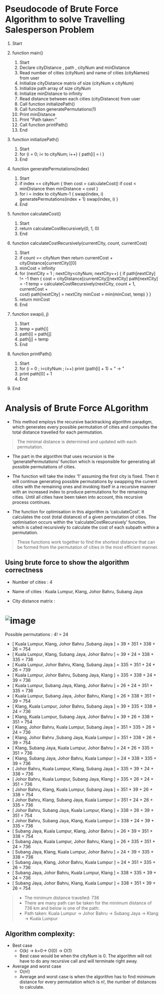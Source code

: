 # Pseudocode of Brute Force Algorithm to solve Travelling Salesperson Problem 

1. Start
2. function main()
    1.    Start
    2.    Declare cityDistance , path , cityNum and minDistance
    3.    Read number of cities (cityNum) and name of cities (cityNames) from user
    4.    Initialize cityDistance matrix of size (cityNum x cityNum)
    5.    Initialize path array of size cityNum
    6.    Initialize minDistance to infinity
    7.    Read distance between each cities (cityDistance) from user
    8.    Call function initializePath()
    9.    Call function generatePermutations(1)
    10.   Print minDistance
    11.   Print "Path taken:"
    12.   Call function printPath()
    13.   End
    
3. function initializePath()
    1. Start
    2. for (i = 0; i< to cityNum; i++) {
            path[i] = i
        }
    3. End

4. function generatePermutations(index)
    1. Start
    2. if index == cityNum {
        	then cost = calculateCost()
        	if cost < minDistance
       	      then minDistance = cost
       }
    3. for i = index to cityNum-1 {
            swap(index, i)
            generatePermutations(index + 1)
            swap(index, i) }
    4. End

5. function calculateCost()
    1. Start
    2. return calculateCostRecursively(0, 1, 0)
    3. End

6. function calculateCostRecursively(currentCity, count, currentCost)
    1.  Start
    2. if count == cityNum
       then return currentCost + cityDistance[currentCity][0]
    3. minCost = infinity
    4. for (nextCity = 1 ; nextCity<cityNum; nextCity++) {
            if path[nextCity] != -1 then {
                cost = cityDistance[currentCity][nextCity]
                path[nextCity] = -1
                temp = calculateCostRecursively(nextCity, count + 1, currentCost +         
                cost)
                path[nextCity] = nextCity
                minCost = min(minCost, temp)
            }
         }
    5. return minCost
    6. End

7. function swap(i, j)
    1. Start 
    2. temp = path[i]
    3. path[i] = path[j]
    4. path[j] = temp
    5. End

8. function printPath()
    1. Start
    2. for (i = 0 ; i<cityNum ; i++)
            print (path[i] + 1) + " -> "
    3. print path[0] + 1 
    4. End

9. End 

# Analysis of Brute Force ALgorithm

* This method employs the recursive backtracking algorithm paradigm, which generates every possible permutation of cities and computes the total distance travelled for each permutation.
> The minimal distance is determined and updated with each permutation. 

* The part in the algorithm that uses recursion is the ‘generatePermutations’ function which is responsible for generating all possible permutations of cities.
  
* The function will take the index ‘1’ assuming the first city is fixed. Then it will continue generating possible permutations by swapping the current cities with the remaining ones and invoking itself in a recursive manner with an increased index to produce permutations for the remaining cities. Until all cities have been taken into account, this recursive process continues. 

* The function for optimisation in this algorithm is ‘calculateCost’. It calculates the cost (total distance) of a given permutation of cities. The optimisation occurs within the ‘calculateCostRecursively’ function, which is called recursively to calculate the cost of each subpath within a permutation.

> These functions work together to find the shortest distance that can be formed from the permutation of cities in the most efficient manner. 

## Using brute force to show the algorithm correctness
- Number of cities : 4
- Name of cities : Kuala Lumpur, Klang, Johor Bahru, Subang Jaya

- City distance matrix : 
# ![image](https://github.com/benthen/algo/assets/111986781/2b0478b4-db1e-4397-b1f5-6599adda5caf)

Possible permutations : 4! = 24

- [ Kuala Lumpur, Klang, Johor Bahru ,Subang Jaya ] = 39 + 351 + 338 + 26 = 754
- [ Kuala Lumpur, Klang, Subang Jaya, Johor Bahru ] = 39 + 24 + 338 + 335 = 736
- [ Kuala Lumpur, Johor Bahru, Klang, Subang Jaya ] = 335 + 351 + 24 + 26 = 739
- [ Kuala Lumpur, Johor Bahru, Subang Jaya, Klang ] = 335 + 338 + 24 + 39 = 736
- [ Kuala Lumpur, Subang Jaya, Klang, Johor Bahru ] = 26 + 24 + 351 + 335 = 736
- [ Kuala Lumpur, Subang Jaya, Johor Bahru, Klang ] = 26 + 338 + 351 + 39 = 754
- [ Klang, Kuala Lumpur, Johor Bahru, Subang Jaya ] = 39 + 335 + 338 + 24 = 736
- [ Klang, Kuala Lumpur, Subang Jaya, Johor Bahru ] = 39 + 26 + 338 + 351 = 754
- [ Klang, Johor Bahru, Kuala Lumpur, Subang Jaya ] = 351 + 335 + 26 + 24 = 736
- [ Klang, Johor Bahru ,Subang Jaya, Kuala Lumpur ] = 351 + 338 + 26 + 39 = 754
- [ Klang, Subang Jaya, Kuala Lumpur, Johor Bahru ] = 24 + 26 + 335 + 351 = 736
- [ Klang, Subang Jaya, Johor Bahru, Kuala Lumpur ] = 24 + 338 + 335 + 39 = 736
- [ Johor Bahru, Kuala Lumpur, Klang, Subang Jaya ] = 335 + 39 + 24 + 338 = 736
- [ Johor Bahru, Kuala Lumpur, Subang Jaya, Klang ] = 335 + 26 + 24 + 351 = 736
- [ Johor Bahru, Klang, Kuala Lumpur, Subang Jaya ] = 351 + 39 + 26 + 338 = 754
- [ Johor Bahru, Klang, Subang Jaya, Kuala Lumpur ] = 351 + 24 + 26 + 335 = 736
- [ Johor Bahru, Subang Jaya, Kuala Lumpur, Klang ] = 338 + 26 + 39 + 351 = 754
- [ Johor Bahru, Subang Jaya, Klang, Kuala Lumpur ] = 338 + 24 + 39 + 335 = 736
- [ Subang Jaya, Kuala Lumpur, Klang, Johor Bahru ] = 26 + 39 + 351 + 338 = 754
- [ Subang Jaya, Kuala Lumpur, Johor Bahru, Klang ] = 26 + 335 + 351 + 24 = 736
- [ Subang Jaya, Klang, Kuala Lumpur, Johor Bahru ] = 24 + 39 + 335 + 338 = 736
- [ Subang Jaya, Klang, Johor Bahru, Kuala Lumpur ] = 24 + 351 + 335 + 26 = 736
- [ Subang Jaya, Johor Bahru, Kuala Lumpur, Klang ] = 338 + 335 + 39 + 24 = 736
- [ Subang Jaya, Johor Bahru, Klang, Kuala Lumpur ] = 338 + 351 + 39 + 26 = 754

> - The minimum distance travelled: 736
> - There are many path can be taken for the minimum distance of 736 km and below is one of the path:
> - Path taken: Kuala Lumpur -> Johor Bahru -> Subang Jaya -> Klang -> Kuala Lumpur


## Algorithm complexity:
- Best case
    - O(k) -> k=0-> O(0) -> O(1)
    - Best case would be when the cityNum is 0. The algorithm will not have to do any recursive call and will terminate right away. 
- Average and worst case 
    - O(n!)
    - Average and worst case is when the algorithm has to find minimum distance for every permutation which is n!, the number of distances to calculate. 



